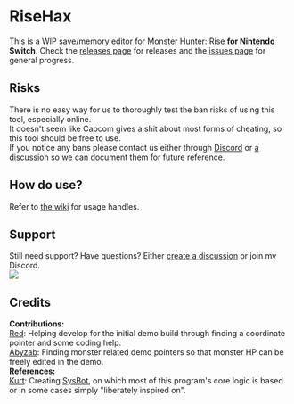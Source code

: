 # RiseHax  
This is a WIP save/memory editor for Monster Hunter: Rise **for Nintendo Switch**.
Check the [releases page](https://github.com/Glazelf/RiseHax/releases) for releases and the [issues page](https://github.com/Glazelf/RiseHax/issues) for general progress.

## Risks
There is no easy way for us to thoroughly test the ban risks of using this tool, especially online.  
It doesn't seem like Capcom gives a shit about most forms of cheating, so this tool should be free to use.  
If you notice any bans please contact us either through [Discord](https://discord.gg/5NsYYuvm7D) or [a discussion](https://github.com/Glazelf/RiseHax/discussions) so we can document them for future reference.  

## How do use?
Refer to [the wiki](https://github.com/Glazelf/RiseHax/wiki) for usage handles. 

## Support
Still need support? Have questions? Either [create a discussion](https://github.com/Glazelf/RiseHax/discussions) or join my Discord.  
[<img src="https://canary.discordapp.com/api/guilds/826479009206108188/widget.png?style=banner2">](https://discord.gg/5NsYYuvm7D)

## Credits
**Contributions:**  
[Red](https://github.com/hp3721): Helping develop for the initial demo build through finding a coordinate pointer and some coding help.  
[Abyzab](https://github.com/abyzab): Finding monster related demo pointers so that monster HP can be freely edited in the demo.  
**References:**  
[Kurt](https://github.com/kwsch): Creating [SysBot](https://github.com/kwsch/SysBot.NET), on which most of this program's core logic is based or in some cases simply "liberately inspired on".
